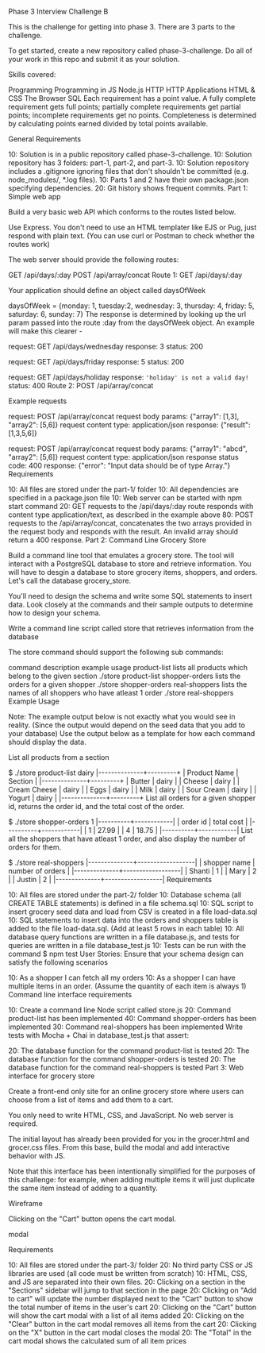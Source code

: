 Phase 3 Interview Challenge B

This is the challenge for getting into phase 3. There are 3 parts to the challenge.

To get started, create a new repository called phase-3-challenge. Do all of your work in this repo and submit it as your solution.

Skills covered:

Programming
Programming in JS
Node.js
HTTP
HTTP Applications
HTML & CSS
The Browser
SQL
Each requirement has a point value. A fully complete requirement gets full points; partially complete requirements get partial points; incomplete requirements get no points. Completeness is determined by calculating points earned divided by total points available.

General Requirements

 10: Solution is in a public repository called phase-3-challenge.
 10: Solution repository has 3 folders: part-1, part-2, and part-3.
 10: Solution repository includes a .gitignore ignoring files that don't shouldn't be committed (e.g. node_modules/, *.log files).
 10: Parts 1 and 2 have their own package.json specifying dependencies.
 20: Git history shows frequent commits.
Part 1: Simple web app

Build a very basic web API which conforms to the routes listed below.

Use Express. You don't need to use an HTML templater like EJS or Pug, just respond with plain text. (You can use curl or Postman to check whether the routes work)

The web server should provide the following routes:

GET /api/days/:day
POST /api/array/concat
Route 1: GET /api/days/:day

Your application should define an object called daysOfWeek

daysOfWeek = {monday: 1, tuesday:2, wednesday: 3, thursday: 4, friday: 5, saturday: 6, sunday: 7}
The response is determined by looking up the url param passed into the route :day from the daysOfWeek object. An example will make this clearer -

request: GET /api/days/wednesday
response: 3
status: 200

request: GET /api/days/friday
response: 5
status: 200

request: GET /api/days/holiday
response: `'holiday' is not a valid day!`
status: 400
Route 2: POST /api/array/concat

Example requests

request: POST /api/array/concat
request body params: {"array1": [1,3],
                      "array2": [5,6]}
request content type: application/json
response: {"result": [1,3,5,6]}

request: POST /api/array/concat
request body params: {"array1": "abcd",
                      "array2": [5,6]}
request content type: application/json
response status code: 400
response: {"error": "Input data should be of type Array."}
Requirements

 10: All files are stored under the part-1/ folder
 10: All dependencies are specified in a package.json file
 10: Web server can be started with npm start command
 20: GET requests to the /api/days/:day route responds with content type application/text, as described in the example above
 80: POST requests to the /api/array/concat, concatenates the two arrays provided in the request body and responds with the result. An invalid array should return a 400 response.
Part 2: Command Line Grocery Store

Build a command line tool that emulates a grocery store. The tool will interact with a PostgreSQL database to store and retrieve information. You will have to desgin a database to store grocery items, shoppers, and orders. Let's call the database grocery_store.

You'll need to design the schema and write some SQL statements to insert data. Look closely at the commands and their sample outputs to determine how to design your schema.

Write a command line script called store that retrieves information from the database

The store command should support the following sub commands:

command	description	example usage
product-list	lists all products which belong to the given section	./store product-list <product-section>
shopper-orders	lists the orders for a given shopper	./store shopper-orders <shopper-id>
real-shoppers	lists the names of all shoppers who have atleast 1 order	./store real-shoppers
Example Usage

Note: The example output below is not exactly what you would see in reality. (Since the output would depend on the seed data that you add to your database) Use the output below as a template for how each command should display the data.

List all products from a section

$ ./store product-list dairy
|--------------+---------+
| Product Name | Section |
|--------------+---------+
| Butter       | dairy   |
| Cheese       | dairy   |
| Cream Cheese | dairy   |
| Eggs         | dairy   |
| Milk         | dairy   |
| Sour Cream   | dairy   |
| Yogurt       | dairy   |
|--------------+---------+
List all orders for a given shopper id, returns the order id, and the total cost of the order.

$ ./store shopper-orders 1
|----------+------------|
| order id | total cost |
|----------+------------|
|        1 |      27.99 |
|        4 |      18.75 |
|----------+------------|
List all the shoppers that have atleast 1 order, and also display the number of orders for them.

$ ./store real-shoppers
|--------------+------------------|
| shopper name | number of orders |
|--------------+------------------|
| Shanti       |                1 |
| Mary         |                2 |
| Justin       |                2 |
|--------------+------------------|
Requirements

 10: All files are stored under the part-2/ folder
 10: Database schema (all CREATE TABLE statements) is defined in a file schema.sql
 10: SQL script to insert grocery seed data and load from CSV is created in a file load-data.sql
 10: SQL statements to insert data into the orders and shoppers table is added to the file load-data.sql. (Add at least 5 rows in each table)
 10: All database query functions are written in a file database.js, and tests for queries are written in a file database_test.js
 10: Tests can be run with the command $ npm test
User Stories: Ensure that your schema design can satisfy the following scenarios

 10: As a shopper I can fetch all my orders
 10: As a shopper I can have multiple items in an order. (Assume the quantity of each item is always 1)
Command line interface requirements

 10: Create a command line Node script called store.js
 20: Command product-list has been implemented
 40: Command shopper-orders has been implemented
 30: Command real-shoppers has been implemented
Write tests with Mocha + Chai in database_test.js that assert:

 20: The database function for the command product-list is tested
 20: The database function for the command shopper-orders is tested
 20: The database function for the command real-shoppers is tested
Part 3: Web interface for grocery store

Create a front-end only site for an online grocery store where users can choose from a list of items and add them to a cart.

You only need to write HTML, CSS, and JavaScript. No web server is required.

The initial layout has already been provided for you in the grocer.html and grocer.css files. From this base, build the modal and add interactive behavior with JS.

Note that this interface has been intentionally simplified for the purposes of this challenge: for example, when adding multiple items it will just duplicate the same item instead of adding to a quantity.

Wireframe

Clicking on the "Cart" button opens the cart modal.

modal

Requirements

 10: All files are stored under the part-3/ folder
 20: No third party CSS or JS libraries are used (all code must be written from scratch)
 10: HTML, CSS, and JS are separated into their own files.
 20: Clicking on a section in the "Sections" sidebar will jump to that section in the page
 20: Clicking on "Add to cart" will update the number displayed next to the "Cart" button to show the total number of items in the user's cart
 20: Clicking on the "Cart" button will show the cart modal with a list of all items added
 20: Clicking on the "Clear" button in the cart modal removes all items from the cart
 20: Clicking on the "X" button in the cart modal closes the modal
 20: The "Total" in the cart modal shows the calculated sum of all item prices
